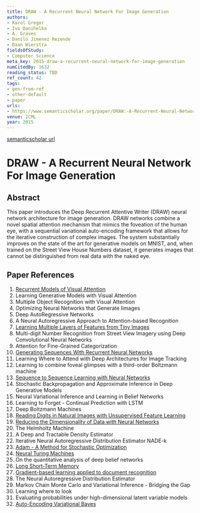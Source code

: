 ```yaml
---
title: DRAW - A Recurrent Neural Network For Image Generation
authors:
- Karol Gregor
- Ivo Danihelka
- A. Graves
- Danilo Jimenez Rezende
- Daan Wierstra
fieldsOfStudy:
- Computer Science
meta_key: 2015-draw-a-recurrent-neural-network-for-image-generation
numCitedBy: 1632
reading_status: TBD
ref_count: 42
tags:
- gen-from-ref
- other-default
- paper
urls:
- https://www.semanticscholar.org/paper/DRAW:-A-Recurrent-Neural-Network-For-Image-Gregor-Danihelka/a2785f66c20fbdf30ec26c0931584c6d6a0f4fca?sort=total-citations
venue: ICML
year: 2015
---
```


[semanticscholar url](https://www.semanticscholar.org/paper/DRAW:-A-Recurrent-Neural-Network-For-Image-Gregor-Danihelka/a2785f66c20fbdf30ec26c0931584c6d6a0f4fca?sort=total-citations)

# DRAW - A Recurrent Neural Network For Image Generation

## Abstract

This paper introduces the Deep Recurrent Attentive Writer (DRAW) neural network architecture for image generation. DRAW networks combine a novel spatial attention mechanism that mimics the foveation of the human eye, with a sequential variational auto-encoding framework that allows for the iterative construction of complex images. The system substantially improves on the state of the art for generative models on MNIST, and, when trained on the Street View House Numbers dataset, it generates images that cannot be distinguished from real data with the naked eye.

## Paper References

1. [Recurrent Models of Visual Attention](2014-recurrent-models-of-visual-attention)
2. Learning Generative Models with Visual Attention
3. Multiple Object Recognition with Visual Attention
4. Optimizing Neural Networks that Generate Iimages
5. Deep AutoRegressive Networks
6. A Neural Autoregressive Approach to Attention-based Recognition
7. [Learning Multiple Layers of Features from Tiny Images](2009-learning-multiple-layers-of-features-from-tiny-images)
8. Multi-digit Number Recognition from Street View Imagery using Deep Convolutional Neural Networks
9. Attention for Fine-Grained Categorization
10. [Generating Sequences With Recurrent Neural Networks](2013-generating-sequences-with-recurrent-neural-networks)
11. Learning Where to Attend with Deep Architectures for Image Tracking
12. Learning to combine foveal glimpses with a third-order Boltzmann machine
13. [Sequence to Sequence Learning with Neural Networks](2014-sequence-to-sequence-learning-with-neural-networks)
14. Stochastic Backpropagation and Approximate Inference in Deep Generative Models
15. Neural Variational Inference and Learning in Belief Networks
16. Learning to Forget - Continual Prediction with LSTM
17. Deep Boltzmann Machines
18. [Reading Digits in Natural Images with Unsupervised Feature Learning](2011-reading-digits-in-natural-images-with-unsupervised-feature-learning)
19. [Reducing the Dimensionality of Data with Neural Networks](2006-reducing-the-dimensionality-of-data-with-neural-networks)
20. The Helmholtz Machine
21. A Deep and Tractable Density Estimator
22. Iterative Neural Autoregressive Distribution Estimator NADE-k
23. [Adam - A Method for Stochastic Optimization](2015-adam-a-method-for-stochastic-optimization)
24. [Neural Turing Machines](2014-neural-turing-machines)
25. On the quantitative analysis of deep belief networks
26. [Long Short-Term Memory](1997-long-short-term-memory)
27. [Gradient-based learning applied to document recognition](1998-lenet5.md)
28. The Neural Autoregressive Distribution Estimator
29. Markov Chain Monte Carlo and Variational Inference - Bridging the Gap
30. Learning where to look
31. Evaluating probabilities under high-dimensional latent variable models
32. [Auto-Encoding Variational Bayes](2014-auto-encoding-variational-bayes)
